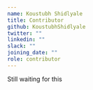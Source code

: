 ```yaml
---
name: Koustubh Shidlyale
title: Contributor
github: KoustubhShidlyale
twitter: ""
linkedin: ""
slack: ""
joining_date: ""
role: contributor
---
```


Still waiting for this
